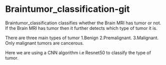 # Braintumor_classification-git

Braintumor_classification classifies whether the Brain MRI has tumor or not.
If the Brain MRI has tumor then it further detects which type of tumor it is.

There are three main types of tumor
1.Benign 
2.Premalignant.
3.Malignant. Only malignant tumors are cancerous.

Here we are using a CNN algorithm i.e Resnet50 to classify the type of tumor.
